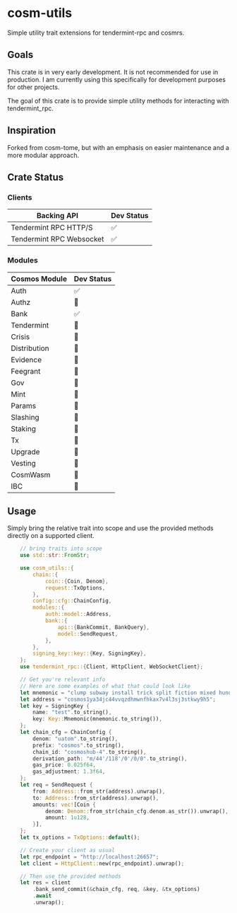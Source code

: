 # cosm-utils

Simple utility trait extensions for tendermint-rpc and cosmrs.

## Goals

This crate is in very early development. It is not recommended for use in production.
I am currently using this specifically for development purposes for other projects. 

The goal of this crate is to provide simple utility methods for interacting with tendermint_rpc. 
## Inspiration

Forked from cosm-tome, but with an emphasis on easier maintenance and a more modular approach.

## Crate Status

### Clients

| Backing API | Dev Status |
| ------------- | ------------- | 
| Tendermint RPC HTTP/S | ✅ |
| Tendermint RPC Websocket | ✅ | 

### Modules

| Cosmos Module | Dev Status |
| ------------- | ------------- | 
| Auth | ✅ |
| Authz | 🚫 |
| Bank | ✅ |
| Tendermint | 🔨 |
| Crisis | 🚫 |
| Distribution | 🚫 |
| Evidence | 🚫 |
| Feegrant | 🚫 |
| Gov | 🚫 |
| Mint | 🚫 |
| Params | 🚫 |
| Slashing | 🚫 |
| Staking | 🚫 |
| Tx | 🔨 |
| Upgrade | 🚫 |
| Vesting | 🚫 |
| CosmWasm | 🔨 |
| IBC | 🚫 |


## Usage

Simply bring the relative trait into scope and use the provided methods directly on a supported client.

```rust
    // bring traits into scope
    use std::str::FromStr;

    use cosm_utils::{
        chain::{
            coin::{Coin, Denom},
            request::TxOptions,
        },
        config::cfg::ChainConfig,
        modules::{
            auth::model::Address,
            bank::{
                api::{BankCommit, BankQuery},
                model::SendRequest,
            },
        },
        signing_key::key::{Key, SigningKey},
    };
    use tendermint_rpc::{Client, HttpClient, WebSocketClient};

    // Get you're relevant info
    // Here are some examples of what that could look like
    let mnemonic = "clump subway install trick split fiction mixed hundred much lady loyal crime fuel wrap book loud mammal plunge round penalty cereal desert essence chuckle";
    let address = "cosmos1ya34jc44vvqzdhmwnfhkax7v4l3sj3stkwy9h5";
    let key = SigningKey {
        name: "test".to_string(),
        key: Key::Mnemonic(mnemonic.to_string()),
    };
    let chain_cfg = ChainConfig {
        denom: "uatom".to_string(),
        prefix: "cosmos".to_string(),
        chain_id: "cosmoshub-4".to_string(),
        derivation_path: "m/44'/118'/0'/0/0".to_string(),
        gas_price: 0.025f64,
        gas_adjustment: 1.3f64,
    };
    let req = SendRequest {
        from: Address::from_str(address).unwrap(),
        to: Address::from_str(address).unwrap(),
        amounts: vec![Coin {
            denom: Denom::from_str(chain_cfg.denom.as_str()).unwrap(),
            amount: 1u128,
        }],
    };
    let tx_options = TxOptions::default();

    // Create your client as usual
    let rpc_endpoint = "http://localhost:26657";
    let client = HttpClient::new(rpc_endpoint).unwrap();

    // Then use the provided methods
    let res = client
        .bank_send_commit(&chain_cfg, req, &key, &tx_options)
        .await
        .unwrap();
```